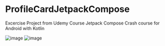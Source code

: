 # ProfileCardJetpackCompose
Excercise Project from Udemy Course Jetpack Compose Crash course for Android with Kotlin


![image](https://user-images.githubusercontent.com/50949562/150749489-75870828-cef5-4146-84c0-2b4baa31bd71.png)
![image](https://user-images.githubusercontent.com/50949562/150749499-b9f3222d-ca3f-4861-a36b-19515e6ccd3b.png)
